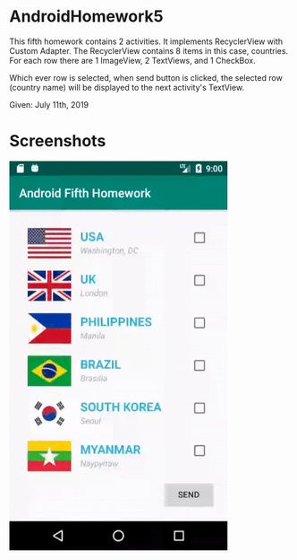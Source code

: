 # AndroidHomework5

This fifth homework contains 2 activities. It implements RecyclerView with Custom Adapter.
The RecyclerView contains 8 items in this case, countries.
For each row there are 1 ImageView, 2 TextViews, and 1 CheckBox.

Which ever row is selected, when send button is clicked, the selected row (country name) will be displayed to the next activity's TextView.

Given: July 11th, 2019

# Screenshots
![Alt text](Screenshot/app.gif?raw=true "demo")
